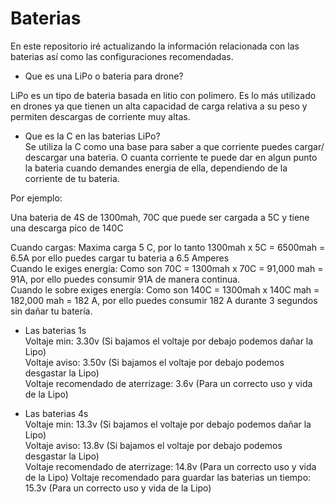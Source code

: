 # Baterias

En este repositorio iré actualizando la información relacionada con las baterias así como las configuraciones recomendadas.

- Que es una LiPo o bateria para drone?

LiPo es un tipo de bateria basada en litio con polimero. Es lo más utilizado en drones ya que tienen un alta capacidad de carga relativa a su peso y permiten descargas de corriente muy altas.  

- Que es la C en las baterias LiPo?  
Se utiliza la C como una base para saber a que corriente puedes cargar/ descargar una bateria. O cuanta corriente te puede dar en algun punto la bateria cuando demandes energia de ella, dependiendo de la corriente de tu bateria.  

Por ejemplo:  

Una bateria de 4S de 1300mah, 70C que puede ser cargada a 5C y tiene una descarga pico de 140C  

Cuando cargas: Maxima carga 5 C, por lo tanto 1300mah x 5C = 6500mah = 6.5A por ello puedes cargar tu bateria a 6.5 Amperes  
Cuando le exiges energía: Como son 70C = 1300mah x 70C = 91,000 mah = 91A, por ello puedes consumir 91A de manera continua.  
Cuando le sobre exiges energía: Como son 140C = 1300mah x 140C mah = 182,000 mah = 182 A, por ello puedes consumir 182 A durante 3 segundos sin dañar tu batería.

- Las baterias 1s  
Voltaje min: 3.30v (Si bajamos el voltaje por debajo podemos dañar la Lipo)  
Voltaje aviso: 3.50v (Si bajamos el voltaje por debajo podemos desgastar la Lipo)  
Voltaje recomendado de aterrizage: 3.6v (Para un correcto uso y vida de la Lipo)  

- Las baterias 4s  
Voltaje min: 13.3v (Si bajamos el voltaje por debajo podemos dañar la Lipo)  
Voltaje aviso: 13.8v (Si bajamos el voltaje por debajo podemos desgastar la Lipo)  
Voltaje recomendado de aterrizage: 14.8v (Para un correcto uso y vida de la Lipo) 
Voltaje recomendado para guardar las baterias un tiempo: 15.3v (Para un correcto uso y vida de la Lipo) 

